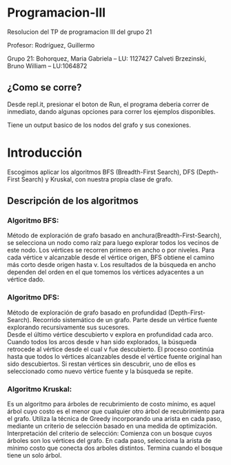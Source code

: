 # Programacion-III

Resolucion del TP de programacion III del grupo 21

Profesor:
  Rodríguez, Guillermo

Grupo 21:
Bohorquez, Maria Gabriela – LU: 1127427
Calveti Brzezinski, Bruno William – LU:1064872

## ¿Como se corre?

Desde repl.it, presionar el boton de Run, el programa deberia correr de inmediato, dando algunas opciones para correr los ejemplos disponibles.

Tiene un output basico de los nodos del grafo y sus conexiones.

# Introducción
Escogimos aplicar los algoritmos BFS (Breadth-First Search), DFS (Depth-First Search) y Kruskal, con nuestra propia clase de grafo.

## Descripción de los algoritmos

### Algoritmo BFS: 
Método de exploración de grafo basado en anchura(Breadth-First-Search), se selecciona un nodo como raíz  para luego explorar todos los vecinos de este nodo.
Los vértices se recorren primero en ancho o por niveles.
Para cada vértice v alcanzable desde el vértice origen, BFS obtiene el camino más corto desde origen hasta v.
Los resultados de la búsqueda en ancho dependen del orden en el que tomemos los vértices adyacentes a un vértice dado.

### Algoritmo DFS: 
Método de exploración de grafo basado en profundidad (Depth-First-Search).
Recorrido sistemático de un grafo. 
Parte desde un vértice fuente explorando recursivamente sus sucesores.  
Desde el último vértice descubierto v explora en profundidad cada arco.
Cuando todos los arcos desde v han sido explorados, la búsqueda retrocede al vértice desde el cual v fue descubierto.
El proceso continúa hasta que todos lo vértices alcanzables desde el vértice fuente original han sido descubiertos.
Si restan vértices sin descubrir, uno de ellos es seleccionado como nuevo vértice fuente y la búsqueda se repite.


### Algoritmo Kruskal: 
Es un algoritmo para árboles de recubrimiento de costo mínimo, es aquel árbol cuyo costo es el menor que cualquier otro árbol de recubrimiento para el grafo. Utiliza la técnica de Greedy incorporando una arista en cada paso, mediante un criterio de selección basado en una medida de optimización.
Interpretación del criterio de selección:
Comienza con un bosque cuyos árboles son los vértices del grafo. 
En cada paso, selecciona la arista de mínimo costo que conecta dos arboles distintos. 
Termina cuando el bosque tiene un solo árbol.
